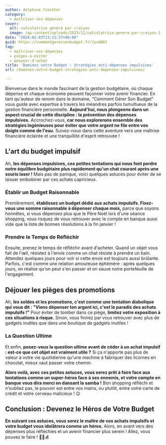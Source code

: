 ```yaml
---
author: delphine.fiechter
category:
  - maîtriser-ses-dépenses
cover:
  alt: calculatrice généré par craiyon
  image: /wp-content/uploads/2023/11/calculatrice-genere-par-craiyon-1.png
date: "2024-01-03T13:13:37+00:00"
guid: https://commentgerersonbudget.fr/?p=6081
tag:
  - maîtriser-ses-dépenses
  - pièges-à-éviter
  - pouvoir-d'achat
title: 'Dominez votre Budget : Stratégies anti-dépenses impulsives'
url: /dominez-votre-budget-strategies-anti-depenses-impulsives/

---
```

Bienvenue dans le monde fascinant de la gestion budgétaire, où chaque dépense et chaque économie peuvent façonner votre avenir financier. En tant qu'auteur de renom dans le domaine, "Comment Gérer Son Budget" vous guide avec expertise à travers les méandres parfois tumultueux de la gestion financière personnelle. **Aujourd'hui, nous plongeons dans un aspect crucial de cette discipline : la prévention des dépenses impulsives.** Accrochez-vous, **car nous explorerons ensemble des stratégies ingénieuses pour éviter que votre argent ne file entre vos doigts comme de l'eau**. Suivez-nous dans cette aventure vers une maîtrise financière éclairée et une tranquillité d'esprit retrouvée !

## **L'art du budget impulsif**

Ah, **les dépenses impulsives, ces petites tentations qui nous font perdre notre équilibre budgétaire plus rapidement qu'un chat courant après une souris laser !** Mais pas de panique, voici quelques astuces pour éviter de se laisser embobiner par ces achats capricieux.

### **Établir un Budget Raisonnable**

Premièrement, **établissez un budget dédié aux achats impulsifs. Fixez-vous une somme raisonnable à dépenser chaque mois,** parce que soyons honnêtes, si vous dépensez plus que le Père Noël lors d'une séance shopping, vous risquez de vous retrouver avec le compte en banque aussi vide que la liste de bonnes résolutions à la fin janvier !

### **Prendre le Temps de Réfléchir**

Ensuite, prenez le temps de réfléchir avant d'acheter. Quand un objet vous fait de l'œil, résistez à l'envie comme un chat résiste à prendre un bain. Attendez quelques jours pour voir si cette envie est toujours aussi brûlante. Parfois, c'est comme une relation amoureuse éphémère : après quelques jours, on réalise qu'on peut s'en passer et on sauve notre portefeuille de l'engagement.

## **Déjouer les pièges des promotions**

Ah, **les soldes et les promotions, c'est comme une tentation diabolique qui vous dit : "Viens dépenser ton argent ici, c'est le paradis des achats impulsifs !"** Pour éviter de tomber dans ce piège, **limitez votre exposition à ces situations à risque.** Sinon, vous finirez par vous retrouver avec plus de gadgets inutiles que dans une boutique de gadgets inutiles !

### **La Question Ultime**

Et enfin, **posez-vous la question ultime avant de céder à un achat impulsif : est-ce que cet objet est vraiment utile ?** Si ça n'apporte pas plus de valeur à votre vie quotidienne qu'une machine à fabriquer des licornes en chocolat, mieux vaut passer votre chemin.

**Alors voilà, avec ces petites astuces, vous serez prêt à faire face aux tentations comme un super-héros face à ses ennemis, et votre compte en banque vous dira merci en dansant la samba !** Bon shopping réfléchi et n'oubliez pas, le pouvoir est entre vos mains, ou plutôt, entre votre carte de crédit et votre cerveau malicieux ! 😉

## **Conclusion : Devenez le Héros de Votre Budget**

**En suivant ces astuces, vous serez le maître de vos achats impulsifs et votre budget vous idolâtrera comme un héros.** Alors, en avant vers des dépenses plus réfléchies et un avenir financier plus serein ! Allez, vous pouvez le faire ! 🦸‍♂️💰
